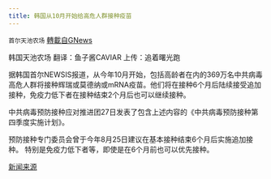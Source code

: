 ```yaml
---
title: 韩国从10月开始给高危人群接种疫苗
---
```

`首尔天池农场` [轉載自GNews](https://gnews.org/zh-hans/1557471/)

韩国天池农场
翻译：鱼子酱CAVIAR
上传：追着曙光跑

据韩国首尔NEWSIS报道，从今年10月开始，包括高龄者在内的369万名中共病毒高危人群将接种辉瑞或莫德纳或mRNA疫苗。他们将在接种6个月后陆续接受追加接种，免疫力低下者在接种结束2个月后也可以继续接种。

中共病毒预防接种应对推进团27日发表了包含上述内容的《中共病毒预防接种第四季度实施计划》。

预防接种专门委员会曾于今年8月25日建议在基本接种结束6个月后实施追加接种。 特别是免疫力低下者等，即使是在6个月前也可以优先接种。

[新闻来源](https://newsis.com/view/?id=NISX20210927_0001594192&amp;cid=#)
